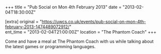 +++
title = "Pub Social on Mon 4th February 2013"
date = "2013-02-04T18:30:00Z"

[extra]
original = "https://uwcs.co.uk/events/pub-social-on-mon-4th-february-2013-1474489072912/"    
ent_time = "2013-02-04T21:00:00Z"
location = "The Phantom Coach"
+++

Come and have a meal at The Phantom Coach with us while talking about the latest games or programming languages.

